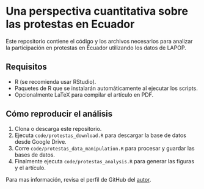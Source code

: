 # Una perspectiva cuantitativa sobre las protestas en Ecuador

Este repositorio contiene el código y los archivos necesarios para analizar la participación en protestas en Ecuador utilizando los datos de LAPOP.

## Requisitos
- R (se recomienda usar RStudio).
- Paquetes de R que se instalarán automáticamente al ejecutar los scripts.
- Opcionalmente LaTeX para compilar el artículo en PDF.

## Cómo reproducir el análisis
1. Clona o descarga este repositorio.
2. Ejecuta `code/protestas_download.R` para descargar la base de datos desde Google Drive.
3. Corre `code/protestas_data_manipulation.R` para procesar y guardar las bases de datos.
4. Finalmente ejecuta `code/protestas_analysis.R` para generar las figuras y el artículo.

Para mas información, revisa el perfil de GitHub del [autor](https://github.com/dsanchezp18).
